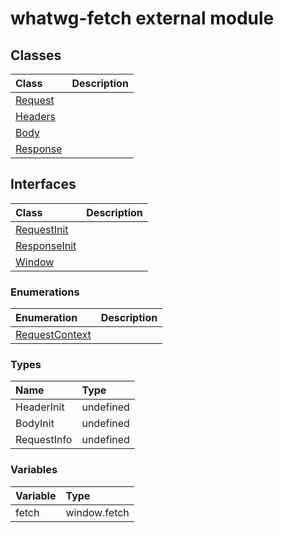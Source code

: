 # whatwg-fetch external module


## Classes

| Class	   |  Description |
|:-------------|:---------------|
| [Request](Request.md)     |  |
| [Headers](Headers.md)     |  |
| [Body](Body.md)     |  |
| [Response](Response.md)     |  |



## Interfaces

| Class	   |  Description |
|:-------------|:---------------|
| [RequestInit](RequestInit.md)   |   |
| [ResponseInit](ResponseInit.md)   |   |
| [Window](Window.md)   |   |



### Enumerations

| Enumeration	   | Description|
|:-----------|:------------|
|[RequestContext](RequestContext.md)    |  |


### Types

| Name	   |  Type |
|:-----------|:------------|
|HeaderInit   | undefined |
|BodyInit   | undefined |
|RequestInfo   | undefined |



### Variables

| Variable	   | Type|
|:-----------|:------------|
|fetch   | window.fetch |

